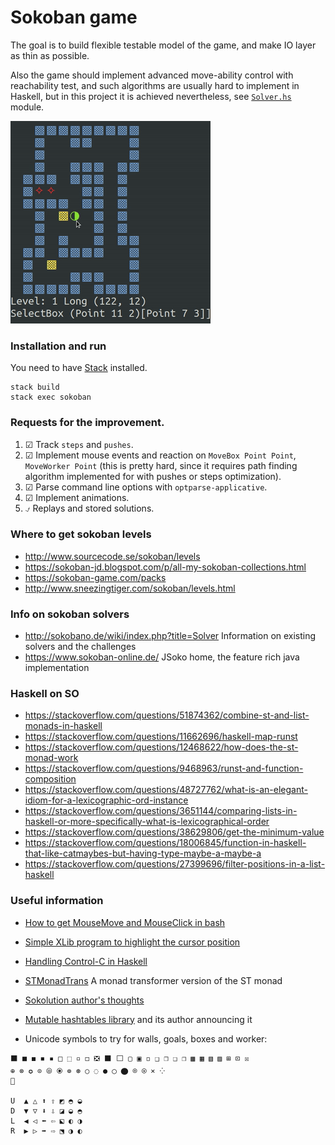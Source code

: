 # Sokoban game

The goal is to build flexible testable model of the game, and make IO layer as thin as possible.

Also the game should implement advanced move-ability control with reachability test, and such algorithms
are usually hard to implement in Haskell, but in this project it is achieved nevertheless, see
[`Solver.hs`](src/Sokoban/Solver.hs) module.

![Box reachability demo](docs/sokoban.gif)

### Installation and run
                        
You need to have [Stack](https://docs.haskellstack.org/en/stable/) installed.

```
stack build
stack exec sokoban
```

### Requests for the improvement. 

1. ☑ Track `steps` and `pushes`.
1. ☑ Implement mouse events and reaction on `MoveBox Point Point`, `MoveWorker Point`
    (this is pretty hard, since it requires path finding algorithm implemented for with
    pushes or steps optimization).
1. ☑ Parse command line options with `optparse-applicative`.
1. ☑ Implement animations.
1. ⍻ Replays and stored solutions.


### Where to get sokoban levels

- http://www.sourcecode.se/sokoban/levels
- https://sokoban-jd.blogspot.com/p/all-my-sokoban-collections.html
- https://sokoban-game.com/packs
- http://www.sneezingtiger.com/sokoban/levels.html

### Info on sokoban solvers

- http://sokobano.de/wiki/index.php?title=Solver Information on existing solvers and the challenges
- https://www.sokoban-online.de/ JSoko home, the feature rich java implementation


### Haskell on SO

- https://stackoverflow.com/questions/51874362/combine-st-and-list-monads-in-haskell
- https://stackoverflow.com/questions/11662696/haskell-map-runst
- https://stackoverflow.com/questions/12468622/how-does-the-st-monad-work
- https://stackoverflow.com/questions/9468963/runst-and-function-composition
- https://stackoverflow.com/questions/48727762/what-is-an-elegant-idiom-for-a-lexicographic-ord-instance
- https://stackoverflow.com/questions/3651144/comparing-lists-in-haskell-or-more-specifically-what-is-lexicographical-order
- https://stackoverflow.com/questions/38629806/get-the-minimum-value
- https://stackoverflow.com/questions/18006845/function-in-haskell-that-like-catmaybes-but-having-type-maybe-a-maybe-a
- https://stackoverflow.com/questions/27399696/filter-positions-in-a-list-haskell



### Useful information

- [How to get MouseMove and MouseClick in bash](https://stackoverflow.com/a/5970472/5066426)
- [Simple XLib program to highlight the cursor position](https://github.com/arp242/find-cursor)
- [Handling Control-C in Haskell](https://neilmitchell.blogspot.com/2015/05/handling-control-c-in-haskell.html?m=1)
- [STMonadTrans](https://hackage.haskell.org/package/STMonadTrans) A monad transformer version of the ST monad
- [Sokolution author's thoughts](http://sokobano.de/wiki/index.php?title=Sokoban_solver_%22scribbles%22_by_Florent_Diedler_about_the_Sokolution_solver)
- [Mutable hashtables library](https://hackage.haskell.org/package/hashtables-1.2.3.4) and its author announcing it

- Unicode symbols to try for walls, goals, boxes and worker:

```
⬛ ■ ◼ ◾ ▪ □ ⬚ ▫ ◻ ❎ ⬛ ⬜ ▢ ▣ ◽ ❑ ❒ ❏ ❐ ▩ ▦ ▧ ▨ ⊞ ⊡ ☒
⊕ ⊗ ✪ ⊙ ⦾ ⦿ ⊚ ⊛ ○ ◌ ● ◯ ⬤ ⌾ ⍟ ⨯ ⁘
🦄

U  ▲ △ ⬆ ⇧ ◩ ◓ ◒
D  ▼ ▽ ⬇ ⇩ ◪ ◒ ◓
L  ◀ ◁ ⬅ ⇦ ⬕ ◐ ◑
R  ▶ ▷ ➡ ⇨ ⬔ ◑ ◐
```
